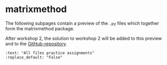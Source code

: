 # matrixmethod

The following subpages contain a preview of the `.py` files which together form the matrixmethod package.

After workshop 2, the solution to workshop 2 will be added to this preview and to the [GitHub-repository](https://github.com/CIEM5000-2025/practice-assignments).

```{custom_download_link} https://github.com/CIEM5000-2025/practice-assignments
:text: "All files practice assignments"
:replace_default: "False"
```